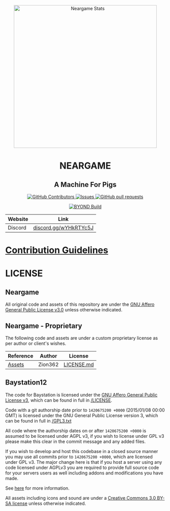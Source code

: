
<p align="center">
 <img width="450px" src="https://cdn.imgchest.com/files/7lxcpw6jda7.png" align="center" alt="Neargame Stats" />
 <h1 align="center">NEARGAME</h1>
 <h2 align="center">A Machine For Pigs</h2>
</p>

<p align="center">
    <a href="https://github.com/ComradeNiobe/Neargame/graphs/contributors">
      <img alt="GitHub Contributors" src="https://img.shields.io/github/contributors/ComradeNiobe/Neargame" />
    </a>
    <a href="https://github.com/ComradeNiobe/Neargame/issues">
      <img alt="Issues" src="https://img.shields.io/github/issues/ComradeNiobe/Neargame?color=0088ff" />
    </a>
    <a href="https://github.com/ComradeNiobe/Neargame/pulls">
      <img alt="GitHub pull requests" src="https://img.shields.io/github/issues-pr/ComradeNiobe/Neargame?color=0088ff" />
    </a>
</p>

<p align="center">
	<a href="https://github.com/ComradeNiobe/Neargame/actions/workflows/ci_suite.yml">
      <img alt="BYOND Build" src="https://github.com/ComradeNiobe/Neargame/actions/workflows/ci_suite.yml/badge.svg" />
    </a>
</p>

<div align="center">

| Website                   | Link                                           |
|---------------------------|------------------------------------------------|
| Discord                   | [discord.gg/wYHkRTYc5J](https://discord.gg/wYHkRTYc5J) |

</div>


<h1>
	<a href="https://github.com/ComradeNiobe/Neargame/blob/dev/CONTRIBUTING.md">
		Contribution Guidelines
	</a>
</h1>


# LICENSE

## Neargame

All original code and assets of this repository are under the [GNU Affero General Public License v3.0](https://www.gnu.org/licenses/agpl-3.0.en.html) unless otherwise indicated.

## Neargame - Proprietary

The following code and assets are under a custom proprietary license as per author or client's wishes.

| Reference                                           | Author   |   License  |
|-----------------------------------------------------|----------|------------|
| [Assets](https://github.com/ComradeNiobe/Neargame/blob/dev/icons/neargame/zion362)                                        | Zion362 | [LICENSE.md](https://github.com/ComradeNiobe/Neargame/blob/dev/icons/neargame/zion362/LICENSE.md)|


## Baystation12

The code for Baystation is licensed under the [GNU Affero General Public License v3](https://www.gnu.org/licenses/agpl.html), which can be found in full in [/LICENSE](/LICENSE).

Code with a git authorship date prior to `1420675200 +0000` (2015/01/08 00:00 GMT) is licensed under the GNU General Public License version 3, which can be found in full in [/GPL3.txt](/GPL3.txt)

All code where the authorship dates on or after `1420675200 +0000` is assumed to be licensed under AGPL v3, if you wish to license under GPL v3 please make this clear in the commit message and any added files.

If you wish to develop and host this codebase in a closed source manner you may use all commits prior to `1420675200 +0000`, which are licensed under GPL v3.  The major change here is that if you host a server using any code licensed under AGPLv3 you are required to provide full source code for your servers users as well including addons and modifications you have made.

See [here](https://www.gnu.org/licenses/why-affero-gpl.html) for more information.

All assets including icons and sound are under a [Creative Commons 3.0 BY-SA license](https://creativecommons.org/licenses/by-sa/3.0/) unless otherwise indicated.
